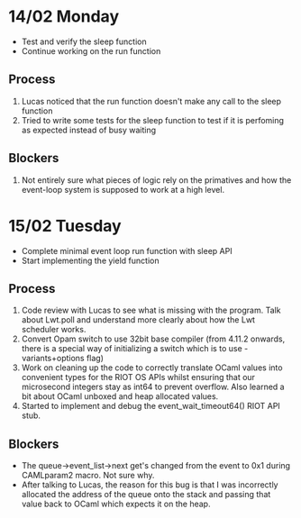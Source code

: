 # 14/02 Monday
- Test and verify the sleep function
- Continue working on the run function

## Process
1. Lucas noticed that the run function doesn't make any call to the sleep function
2. Tried to write some tests for the sleep function to test if it is perfoming as expected instead of busy waiting

## Blockers
1. Not entirely sure what pieces of logic rely on the primatives and how the event-loop system is supposed to work at a high level.

# 15/02 Tuesday
- Complete minimal event loop run function with sleep API
- Start implementing the yield function

## Process
1. Code review with Lucas to see what is missing with the program. Talk about Lwt.poll and understand more clearly about how the Lwt scheduler works.
2. Convert Opam switch to use 32bit base compiler (from 4.11.2 onwards, there is a special way of initializing a switch which is to use -variants+options flag)
3. Work on cleaning up the code to correctly translate OCaml values into convenient types for the RIOT OS APIs whilst ensuring that our microsecond integers stay as int64 to prevent overflow. Also learned a bit about OCaml unboxed and heap allocated values.
4. Started to implement and debug the event_wait_timeout64() RIOT API stub.

## Blockers
- The queue->event_list->next get's changed from the event to 0x1 during CAMLparam2 macro. Not sure why.
- After talking to Lucas, the reason for this bug is that I was incorrectly allocated the address of the queue onto the stack and passing that value back to OCaml which expects it on the heap. 